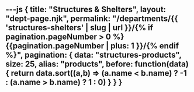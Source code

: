 ---js
{
title: "Structures & Shelters",
layout: "dept-page.njk",
permalink: "/departments/{{ 'structures-shelters' | slug | url }}/{% if pagination.pageNumber > 0 %}{{pagination.pageNumber | plus: 1 }}/{% endif %}",
pagination: {
  data: "structures-products",
  size: 25,
  alias: "products",
  before: function(data) { 
    return data.sort((a,b) => (a.name < b.name) ? -1 : (a.name > b.name) ? 1 : 0)
    }
  }
}
---


